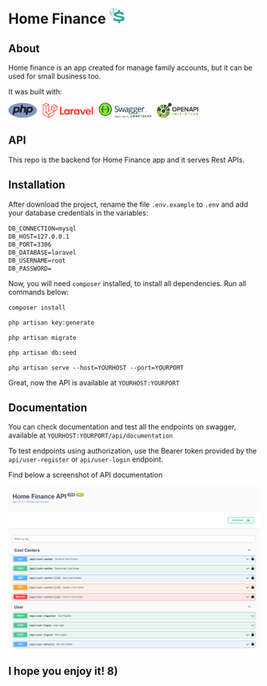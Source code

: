 # Home Finance ![Logo](./storage/api-docs/api-logo.png?raw=true "Logo")

## About

Home finance is an app created for manage family accounts, but it can be used for small business too.

It was built with:
<div>
<img src="./storage/api-docs/php-logo.png" alt="php" height="30"/>
&nbsp;
<img src="./storage/api-docs/laravel-logo.png" alt="laravel" height="30"/>
&nbsp;
<img src="./storage/api-docs/swagger-logo.png" alt="swagger" height="30"/>
&nbsp;
<img src="./storage/api-docs/openapi-logo.png" alt="openapi" height="30"/>
</div>


## API

This repo is the backend for Home Finance app and it serves Rest APIs.

## Installation
After download the project, rename the file `.env.example` to `.env` and add your database credentials in the variables:

```
DB_CONNECTION=mysql
DB_HOST=127.0.0.1
DB_PORT=3306
DB_DATABASE=laravel
DB_USERNAME=root
DB_PASSWORD=
```

Now, you will need `composer` installed, to install all dependencies.
Run all commands below:

```
composer install
```
```
php artisan key:generate
```
```
php artisan migrate
```
```
php artisan db:seed
```
```
php artisan serve --host=YOURHOST --port=YOURPORT
```

Great, now the API is available at `YOURHOST:YOURPORT`

## Documentation

You can check documentation and test all the endpoints on swagger, available at `YOURHOST:YOURPORT/api/documentation`

To test endpoints using authorization, use the Bearer token provided by the `api/user-register` or `api/user-login` endpoint.

Find below a screenshot of API documentation

![API Documentation](./storage/api-docs/api-docs.png?raw=true "API Documentation")

## I hope you enjoy it! 8)